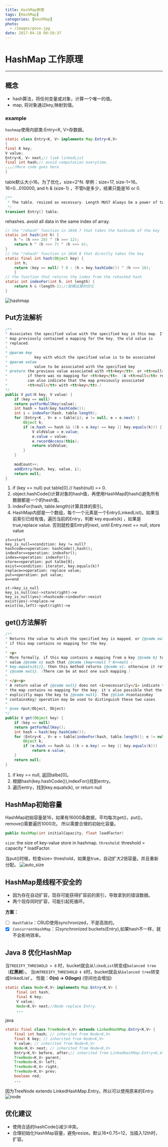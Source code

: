 ```yaml
---
title: HashMap原理
tags: [HashMap]
categories: [HashMap]
photo:
  - /images/pose.jpg
date: 2017-04-18 00:58:37
---
```

# HashMap 工作原理
---
## 概念
* hash算法，将任何变量或对象，计算一个唯一的值。
* map, 将对象通过key,映射到值。
### example
`hashmap`使用内部类:Entry<K, V>存数据。
```java
static class Entry<K, V> implements Map.Entry<K,V>
{
final K key;
V value;
Entry<K, V> next;// liek linkedList
final int hash;// avoid computation everytime.
...//More code goes here
}
```
table默认大小16。为了优化，size=2^N.
举例：size=17, size-1=16。
16=0...010000, and h & (size-1) ，不管h是多少，结果只能是16 or 0.
```java
/**
 * The table, resized as necessary. Length MUST Always be a power of two.
 */
transient Entry[] table;
```
rehashes. avoid all data in the same index of array.
```java
// the "rehash" function in JAVA 7 that takes the hashcode of the key
static int hash(int h) {
    h ^= (h >>> 20) ^ (h >>> 12);
    return h ^ (h >>> 7) ^ (h >>> 4);
}
// the "rehash" function in JAVA 8 that directly takes the key
static final int hash(Object key) {
    int h;
    return (key == null) ? 0 : (h = key.hashCode()) ^ (h >>> 16);
    }
// the function that returns the index from the rehashed hash
static int indexFor(int h, int length) {
    return h & (length-1);//取模运算的优化
}
```
<!--more-->

![hashmap](/images/internal_storage_java_hashmap.jpg)
## Put方法解析
```java
/**
* Associates the specified value with the specified key in this map. If the
* map previously contained a mapping for the key, the old value is
* replaced.
*
* @param key
*            key with which the specified value is to be associated
* @param value
*            value to be associated with the specified key
* @return the previous value associated with <tt>key</tt>, or <tt>null</tt>
*         if there was no mapping for <tt>key</tt>. (A <tt>null</tt> return
*         can also indicate that the map previously associated
*         <tt>null</tt> with <tt>key</tt>.)
*/
public V put(K key, V value) {
    if (key == null)
    return putForNullKey(value);
    int hash = hash(key.hashCode());
    int i = indexFor(hash, table.length);
    for (Entry<K , V> e = table[i]; e != null; e = e.next) {
        Object k;
        if (e.hash == hash && ((k = e.key) == key || key.equals(k))) {
            V oldValue = e.value;
            e.value = value;
            e.recordAccess(this);
            return oldValue;
        }
    }
 
    modCount++;
    addEntry(hash, key, value, i);
    return null;
}
```
1. if (key == null) put table[0].// hash(null) == 0.
2. object.hashCode()计算对象的hash值，再使用HashMap的hash()避免所有数据都是一个的hash值。
3. indexFor(hash, table.length)计算具体的索引。
4. HashMap内部是一个数组，每个一个元素是一个Entry(LinkedList)。如果当前索引已经有值，遍历当前的Entry，判断 key.equals(k) ，如果是true,replace value. 否则就检查Entry的next, until Entry.next == null, store value

```flow
st=>start
key_is_null=>condition: key != null?
hashcode=>operation: hashCode(),hash();
indexFor=>operation: indexFor();
index=>operation: indexFor();
store=>operation: put talbe[0];
exist=>condition: iterator, key.equals(k)?
replace=>operation: replace value;
put=>operation: put value;
e=>end

st->key_is_null
key_is_null(no)->store(right)->e
key_is_null(yes)->hashcode->indexFor->exist
exist(yes)->replace->e
exist(no,left)->put(right)->e
```

## get()方法解析
```java
/**
* Returns the value to which the specified key is mapped, or {@code null}
* if this map contains no mapping for the key.
*
* <p>
* More formally, if this map contains a mapping from a key {@code k} to a
* value {@code v} such that {@code (key==null ? k==null :
* key.equals(k))}, then this method returns {@code v}; otherwise it returns
* {@code null}. (There can be at most one such mapping.)
*
* </p><p>
* A return value of {@code null} does not <i>necessarily</i> indicate that
* the map contains no mapping for the key; it's also possible that the map
* explicitly maps the key to {@code null}. The {@link #containsKey
* containsKey} operation may be used to distinguish these two cases.
*
* @see #put(Object, Object)
*/
public V get(Object key) {
    if (key == null)
    return getForNullKey();
    int hash = hash(key.hashCode());
    for (Entry<K , V> e = table[indexFor(hash, table.length)]; e != null; e = e.next) {
        Object k;
        if (e.hash == hash && ((k = e.key) == key || key.equals(k)))
            return e.value;
    }
    return null;
}
```
1. if key == null, 返回talbe[0]。
2. 根据hash(key.hashCode()),indexFor()找到entry。
3. 遍历entry，找到key.equals(k), or return null

## HashMap初始容量
HashMap初始容量是16，如果有16000条数据，平均每次get()，put()，remove()需要遍历1000次。
所以需要合理的初始化容量。
```java
public HashMap(int initialCapacity, float loadFactor)
```
`size`: the size of key-value store in hashmap.
`threshold`: threshold = capacity * loadFactor.

当put()时候，检查size> threshold，如果是true，自动扩大2倍容量。并且重新分配。
![auto_size](/images/resizing_of_java_hashmap.jpg)

## HashMap是线程不安全的
* 因为存在自动扩容，现存可能获得扩容前的索引，导致拿到的错误数据。
* 两个现存同时扩容，可能引起死循环。

**方案：**

- [ ] `HashTable`：CRUD使用synchronized，不是高效的。
- [X] `ConcurrentHashMap`：只synchronized buckets(Entry),如果hash不一样，就不会影响效率。

## Java 8 优化HashMap

当`TREEIFY_THRESHOLD > 8` 时，bucket就会从`likedList`转变成`balanced tree`（**红黑树**）。
当`UNTREEIFY_THRESHOLD 《 6`时，bucket就会从`balanced tree`转变成linkedList`。
性能：**O(n) -> O(logn)** (空间也会增加)
```java
static class Node<K,V> implements Map.Entry<K,V> {
     final int hash;
     final K key;
     V value;
     Node<K,V> next;//Node replace Entry.
     ...
```
java
```java
static final class TreeNode<K,V> extends LinkedHashMap.Entry<K,V> {
    final int hash; // inherited from Node<K,V>
    final K key; // inherited from Node<K,V>
    V value; // inherited from Node<K,V>
    Node<K,V> next; // inherited from Node<K,V>
    Entry<K,V> before, after;// inherited from LinkedHashMap.Entry<K,V>
    TreeNode<K,V> parent;
    TreeNode<K,V> left;
    TreeNode<K,V> right;
    TreeNode<K,V> prev;
    boolean red;
    ...
```
因为TreeNode extends LinkedHashMap.Entry。所以可以使用原来的Entry.
![node](/images/internal_storage_java8_hashmap.jpg)


## 优化建议

- 使用合适的hashCode()减少冲突。
- 合理初始化HashMap容量，避免resize。默认16*0.75=12，当插入12th时，扩容。